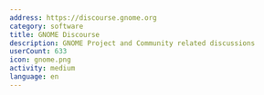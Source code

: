 ```yaml
---
address: https://discourse.gnome.org
category: software
title: GNOME Discourse
description: GNOME Project and Community related discussions
userCount: 633
icon: gnome.png
activity: medium
language: en
---
```

